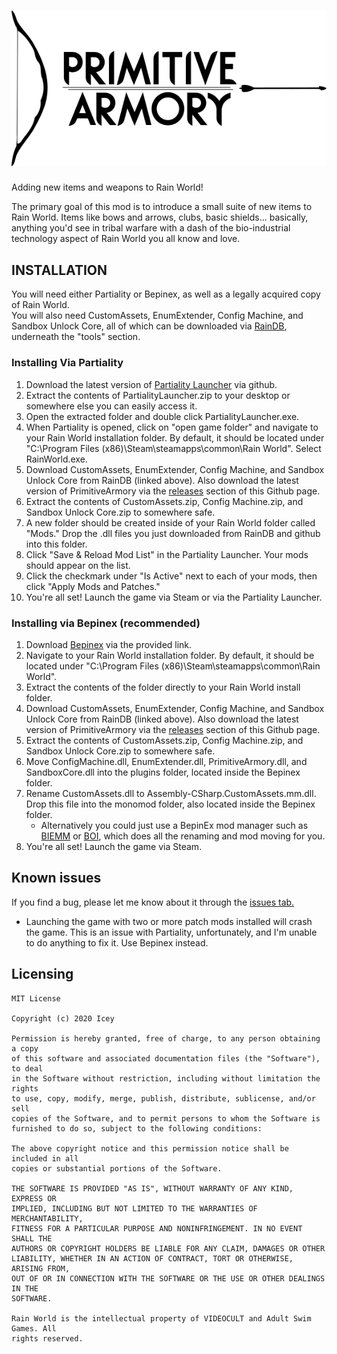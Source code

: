 # ![Primitive Armory Logo](/meta_resources/logo.png "Primitive Armory")

Adding new items and weapons to Rain World!

The primary goal of this mod is to introduce a small suite of new items to Rain World. Items like bows and arrows, clubs, basic shields... basically, anything you'd see in tribal warfare with a dash of the bio-industrial technology aspect of Rain World you all know and love.

## INSTALLATION
You will need either Partiality or Bepinex, as well as a legally acquired copy of Rain World.  
You will also need CustomAssets, EnumExtender, Config Machine, and Sandbox Unlock Core, all of which can be downloaded via [RainDB](https://www.raindb.net/), underneath the "tools" section.
### Installing Via Partiality
1. Download the latest version of [Partiality Launcher](https://github.com/PartialityModding/PartialityLauncher/releases) via github.
2. Extract the contents of PartialityLauncher.zip to your desktop or somewhere else you can easily access it.
3. Open the extracted folder and double click PartialityLauncher.exe.
4. When Partiality is opened, click on "open game folder" and navigate to your Rain World installation folder. By default, it should be located under "C:\Program Files (x86)\Steam\steamapps\common\Rain World". Select RainWorld.exe.
5. Download CustomAssets, EnumExtender, Config Machine, and Sandbox Unlock Core from RainDB (linked above). Also download the latest version of PrimitiveArmory via the [releases](https://github.com/Penguixia/PrimitiveArmory/releases) section of this Github page.
6. Extract the contents of CustomAssets.zip, Config Machine.zip, and Sandbox Unlock Core.zip to somewhere safe.
7. A new folder should be created inside of your Rain World folder called "Mods." Drop the .dll files you just downloaded from RainDB and github into this folder. 
8. Click "Save & Reload Mod List" in the Partiality Launcher. Your mods should appear on the list.
9. Click the checkmark under "Is Active" next to each of your mods, then click "Apply Mods and Patches."
10. You're all set! Launch the game via Steam or via the Partiality Launcher.

### Installing via Bepinex (recommended)
1. Download [Bepinex](https://drive.google.com/file/d/1WcCCsS3ABBdO1aX-iJGeqeE07YE4Qv88/view) via the provided link.
2. Navigate to your Rain World installation folder. By default, it should be located under "C:\Program Files (x86)\Steam\steamapps\common\Rain World".
3. Extract the contents of the folder directly to your Rain World install folder.
4. Download CustomAssets, EnumExtender, Config Machine, and Sandbox Unlock Core from RainDB (linked above). Also download the latest version of PrimitiveArmory via the [releases](https://github.com/Penguixia/PrimitiveArmory/releases) section of this Github page.
5. Extract the contents of CustomAssets.zip, Config Machine.zip, and Sandbox Unlock Core.zip to somewhere safe.
6. Move ConfigMachine.dll, EnumExtender.dll, PrimitiveArmory.dll, and SandboxCore.dll into the plugins folder, located inside the Bepinex folder. 
7. Rename CustomAssets.dll to Assembly-CSharp.CustomAssets.mm.dll. Drop this file into the monomod folder, also located inside the Bepinex folder.
	- Alternatively you could just use a BepinEx mod manager such as [BIEMM](https://github.com/PaperRonin/BIEMM/releases/) or [BOI](https://github.com/thalber/BOI/releases), which does all the renaming and mod moving for you.
8. You're all set! Launch the game via Steam.

## Known issues  
If you find a bug, please let me know about it through the [issues tab.](https://github.com/Penguixia/PrimitiveArmory/issues)  
- Launching the game with two or more patch mods installed will crash the game. This is an issue with Partiality, unfortunately, and I'm unable to do anything to fix it. Use Bepinex instead.

## Licensing
	MIT License
	
	Copyright (c) 2020 Icey
	
	Permission is hereby granted, free of charge, to any person obtaining a copy
	of this software and associated documentation files (the "Software"), to deal
	in the Software without restriction, including without limitation the rights
	to use, copy, modify, merge, publish, distribute, sublicense, and/or sell
	copies of the Software, and to permit persons to whom the Software is
	furnished to do so, subject to the following conditions:
	
	The above copyright notice and this permission notice shall be included in all
	copies or substantial portions of the Software.
	
	THE SOFTWARE IS PROVIDED "AS IS", WITHOUT WARRANTY OF ANY KIND, EXPRESS OR
	IMPLIED, INCLUDING BUT NOT LIMITED TO THE WARRANTIES OF MERCHANTABILITY,
	FITNESS FOR A PARTICULAR PURPOSE AND NONINFRINGEMENT. IN NO EVENT SHALL THE
	AUTHORS OR COPYRIGHT HOLDERS BE LIABLE FOR ANY CLAIM, DAMAGES OR OTHER
	LIABILITY, WHETHER IN AN ACTION OF CONTRACT, TORT OR OTHERWISE, ARISING FROM,
	OUT OF OR IN CONNECTION WITH THE SOFTWARE OR THE USE OR OTHER DEALINGS IN THE
	SOFTWARE.
	
	Rain World is the intellectual property of VIDEOCULT and Adult Swim Games. All
	rights reserved.
